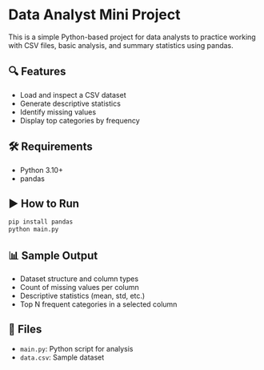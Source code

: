 # Data Analyst Mini Project

This is a simple Python-based project for data analysts to practice working with CSV files, basic analysis, and summary statistics using pandas.

## 🔍 Features

- Load and inspect a CSV dataset
- Generate descriptive statistics
- Identify missing values
- Display top categories by frequency

## 🛠 Requirements

- Python 3.10+
- pandas

## ▶️ How to Run

```bash
pip install pandas
python main.py
```

## 📊 Sample Output

- Dataset structure and column types
- Count of missing values per column
- Descriptive statistics (mean, std, etc.)
- Top N frequent categories in a selected column

## 📁 Files

- `main.py`: Python script for analysis
- `data.csv`: Sample dataset
